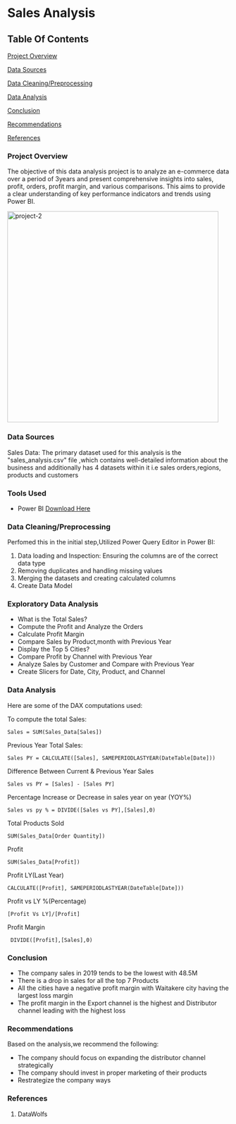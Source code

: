 # Sales Analysis


## Table Of Contents

[Project Overview](#project-overview)

[Data Sources](#data-sources)

[Data Cleaning/Preprocessing](#data-cleaningpreprocessing)

[Data Analysis](#data-analysis)

[Conclusion](#conclusion)

[Recommendations](#recommendations)

[References](#references)


### Project Overview

The objective of this data analysis project is to analyze an e-commerce data over a period of 3years and present comprehensive insights into sales, 
profit, orders, profit margin, and various comparisons. This aims to provide a clear understanding of key performance indicators and trends using Power BI.

<img width="479" alt="project-2" src="https://github.com/Habiba-Hussein/SalesAnalysis/assets/147278092/e75712d5-29f7-49ce-ad45-bed547343f51">


### Data Sources

Sales Data: The primary dataset used for this analysis is the "sales_analysis.csv" file ,which contains well-detailed information about the business and additionally has
4 datasets within it i.e sales orders,regions, products and customers

### Tools Used

- Power BI [Download Here](https://powerbi.microsoft.com/en-us/downloads/)

### Data Cleaning/Preprocessing

Perfomed this in the initial step,Utilized Power Query Editor in Power BI:
1. Data loading and Inspection: Ensuring the columns are of the correct data type
2. Removing duplicates and handling missing values 
3. Merging the datasets and creating calculated columns
4. Create Data Model

### Exploratory Data Analysis

  - What is the Total Sales?
  - Compute the Profit and Analyze the Orders
  - Calculate Profit Margin
  - Compare Sales by Product,month with Previous Year
  - Display the Top 5 Cities?
  - Compare Profit by Channel with Previous Year
  - Analyze Sales by Customer and Compare with Previous Year
  - Create Slicers for Date, City, Product, and Channel

### Data Analysis

Here are some of the DAX computations used:

To compute the total Sales:

``` Sales = SUM(Sales_Data[Sales]) ```

Previous Year Total Sales:

```Sales PY = CALCULATE([Sales], SAMEPERIODLASTYEAR(DateTable[Date]))```

Difference Between Current & Previous Year Sales

```Sales vs PY = [Sales] - [Sales PY]```

Percentage Increase or Decrease in sales year on year (YOY%)

```Sales vs py % = DIVIDE([Sales vs PY],[Sales],0)```

Total Products Sold 

```SUM(Sales_Data[Order Quantity])```

Profit 

```SUM(Sales_Data[Profit])``` 

Profit LY(Last Year) 

```CALCULATE([Profit], SAMEPERIODLASTYEAR(DateTable[Date]))```

Profit vs LY %(Percentage)
 
```[Profit Vs LY]/[Profit]```

 Profit Margin

``` DIVIDE([Profit],[Sales],0)```


### Conclusion

- The company sales in 2019 tends to be the lowest with 48.5M
- There is a drop in sales for all the top 7 Products
- All the cities have a negative profit margin with Waitakere city having the largest loss margin 
- The profit margin in the Export channel is the highest and Distributor channel leading with the highest loss

### Recommendations

Based on the analysis,we recommend the following:
- The company should focus on expanding  the distributor channel strategically
- The company should invest in proper marketing of their products
- Restrategize the company ways

### References

1. DataWolfs




  
  
